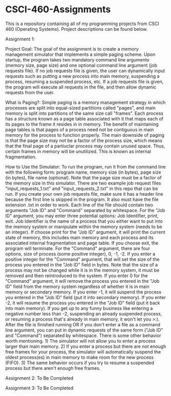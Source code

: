 # CSCI-460-Assignments
This is a repository containing all of my programming projects from CSCI 460 (Operating Systems). Project descriptions can be found below.

Assignment 1:

Project Goal:
The goal of the assignment is to create a memory management simulator that implements a simple paging scheme. Upon startup, the program takes two mandatory command line arguments (memory size, page size) and one optional command line argument (job requests file). If no job requests file is given, the user can dynamically input requests such as putting a new process into main memory, suspending a process, resuming a suspended process, etc. If a job requests file is given, the program will execute all requests in the file, and then allow dynamic requests from the user.

What is Paging?:
Simple paging is a memory management strategy in which processes are split into equal-sized partitions called "pages", and main memory is split into partitions of the same size call "frames". Each process has a structure known as a page table associated with it that maps each of its pages to the frame it resides in in memory. The benefit of maintaining page tables is that pages of a process need not be contiguous in main memory for the process to function properly. The main downside of paging is that the page size may not be a factor of the process size, which means that the final page of a partiuclar process may contain unused space. Thus, certain frames in memory will be unutilized. This is known as internal fragmentation.

How to Use the Simulator:
To run the program, run it from the command line with the following form: program name, memory size (in bytes), page size (in bytes), file name (optional). Note that the page size must be a factor of the memory size in this simulator. There are two example job request files "input_requests_1.txt" and "input_requests_2.txt" in this repo that can be run. If you create your own job requests file, make sure it has a header line because the first line is skipped in the program. It also must have the file extension .txt in order to work. Each line of the file should contain two arguments "Job ID" and "Command" separated by whitespace. For the "Job ID" argument, you may enter three potential options: Job Identifier, print, exit. Job Identifier is the name of a process that you either want to put into the memory system or manipulate within the memory system (needs to be an integer). If choose print for the "Job ID" argument, it will print the current state of memory, this includes main memory and each process and its associated internal fragmentation and page table. If you choose exit, the program will terminate. For the "Command" argument, there are four options, size of process (some positive integer), 0, -1, -2. If you enter a positive integer for the "Command" argument, that will set the size of the process you entered in the "Job ID" field in bytes. Note that the size of a process may not be changed while it is in the memory system, it must be removed and then reintroduced to the system. If you enter 0 for the "Command" argument, it will remove the process you entered in the "Job ID" field from the memory system regardless of whether it is in main memory or secondary memory. If you enter -1, it will suspend the process you entered in the "Job ID" field (put it into secondary memory). If you enter -2, it will resume the process you entered in the "Job ID" field (put it back into main memory). If you get up to any funny business like entering a negative number less than -2, suspending an already suspended process, or resuming a process that's already in main memory, it won't let you >:). After the file is finished running OR if you don't enter a file as a command line argument, you can put in dynamic requests of the same form ("Job ID" and "Command") separated by whitespace. There is some other behavior worth mentioning. 1) The simulator will not allow you to enter a process larger than main memory. 2) If you enter a process but there are not enough free frames for your process, the simulator will automatically suspend the oldest process(es) in main memory to make room for the new process (FIFO). 3) The same behavior occurs if you try to resume a suspended process but there aren't enough free frames.

Assignment 2: To Be Completed

Assignment 3: To Be Completed
